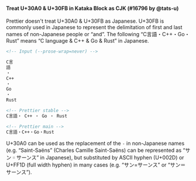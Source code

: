 #### Treat U+30A0 & U+30FB in Kataka Block as CJK (#16796 by @tats-u)

Prettier doesn't treat U+30A0 & U+30FB as Japanese. U+30FB is commonly used in Japanese to represent the delimitation of first and last names of non-Japanese people or “and”. The following “C言語・C++・Go・Rust” means “C language & C++ & Go & Rust” in Japanese.

<!-- prettier-ignore -->
```md
<!-- Input (--prose-wrap=never) -->

C言
語
・
C++
・
Go
・
Rust

<!-- Prettier stable -->
C言語・ C++ ・ Go ・ Rust

<!-- Prettier main -->
C言語・C++・Go・Rust
```

U+30A0 can be used as the replacement of the `-` in non-Japanese names (e.g. “Saint-Saëns” (Charles Camille Saint-Saëns) can be represented as “サン゠サーンス” in Japanese), but substituted by ASCII hyphen (U+002D) or U+FF1D (full width hyphen) in many cases (e.g. “サン=サーンス” or “サン＝サーンス”).
